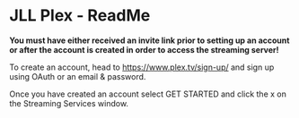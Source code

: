 # JLL Plex - ReadMe
**You must have either received an invite link prior to setting up an account or after the account is created in order to access the streaming server!**

To create an account, head to https://www.plex.tv/sign-up/ and sign up using OAuth or an email & password.

Once you have created an account select GET STARTED and click the x on the Streaming Services window.



